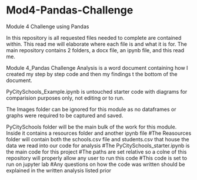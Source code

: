 # Mod4-Pandas-Challenge
Module 4 Challenge using Pandas

In this repository is all requested files needed to complete are contained within. 
This read me will elaborate where each file is and what it is for.
The main repository contains 2 folders, a docx file, an ipynb file, and this read me. 

Module 4_Pandas Challenge Analysis is a word document containing how I created my step by step code and then my findings t the bottom of the document. 

PyCitySchools_Example.ipynb is untouched starter code with diagrams for comparision purposes only, not editing or to run.

The Images folder can be ignored for this module as no dataframes or graphs were required to be captured and saved. 

PyCitySchools folder will be the main bulk of the work for this module. Inside it contains a resources folder and another ipynb file
  #The Reasources folder will contain both the schools.csv file and students.csv that house the data we read into our code for analysis
  #The PyCitySchools_starter.ipynb is the main code for this project
     #The paths are set relative so a colne of this repository will properly allow any user to run this code
     #This code is set to run on jupyter lab
     #Any questions on how the code was written should be explained in the written analysis listed prior
